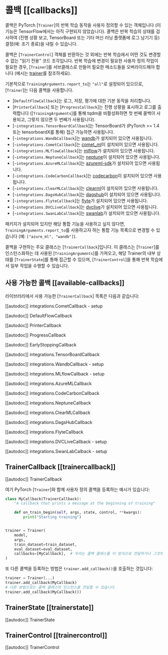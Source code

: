 <!--Copyright 2020 The HuggingFace Team. All rights reserved.

Licensed under the Apache License, Version 2.0 (the "License"); you may not use this file except in compliance with
the License. You may obtain a copy of the License at

http://www.apache.org/licenses/LICENSE-2.0

Unless required by applicable law or agreed to in writing, software distributed under the License is distributed on
an "AS IS" BASIS, WITHOUT WARRANTIES OR CONDITIONS OF ANY KIND, either express or implied. See the License for the
specific language governing permissions and limitations under the License.

⚠️ Note that this file is in Markdown but contain specific syntax for our doc-builder (similar to MDX) that may not be
rendered properly in your Markdown viewer.

-->

# 콜백 [[callbacks]]

콜백은 PyTorch [`Trainer`]의 반복 학습 동작을 사용자 정의할 수 있는 객체입니다
(이 기능은 TensorFlow에서는 아직 구현되지 않았습니다). 콜백은 반복 학습의 상태를
검사하여 (진행 상황 보고, TensorBoard 또는 기타 머신 러닝 플랫폼에 로그 남기기 등) 
결정(예: 조기 종료)을 내릴 수 있습니다.

콜백은 [`TrainerControl`] 객체를 반환하는 것 외에는 반복 학습에서 어떤 것도 변경할 수 없는
"읽기 전용" 코드 조각입니다. 반복 학습에 변경이 필요한 사용자 정의 작업이 필요한 경우, 
[`Trainer`]를 서브클래스로 만들어 필요한 메소드들을 오버라이드해야 합니다 (예시는 [trainer](trainer)를 참조하세요).

기본적으로 `TrainingArguments.report_to`는 `"all"`로 설정되어 있으므로, [`Trainer`]는 다음 콜백을 사용합니다.

- [`DefaultFlowCallback`]는 로그, 저장, 평가에 대한 기본 동작을 처리합니다.
- [`PrinterCallback`] 또는 [`ProgressCallback`]는 진행 상황을 표시하고 로그를 출력합니다 
  ([`TrainingArguments`]를 통해 tqdm을 비활성화하면 첫 번째 콜백이 사용되고, 그렇지 않으면 두 번째가 사용됩니다).
- [`~integrations.TensorBoardCallback`]는 TensorBoard가 (PyTorch >= 1.4
 또는 tensorboardX를 통해) 접근 가능하면 사용됩니다.
- [`~integrations.WandbCallback`]는 [wandb](https://www.wandb.com/)가 설치되어 있으면
 사용됩니다.
- [`~integrations.CometCallback`]는 [comet_ml](https://www.comet.com/site/)이 설치되어 있으면 사용됩니다.
- [`~integrations.MLflowCallback`]는 [mlflow](https://www.mlflow.org/)가 설치되어 있으면 사용됩니다.
- [`~integrations.NeptuneCallback`]는 [neptune](https://neptune.ai/)이 설치되어 있으면 사용됩니다.
- [`~integrations.AzureMLCallback`]는 [azureml-sdk](https://pypi.org/project/azureml-sdk/)가 설치되어
 있으면 사용됩니다.
- [`~integrations.CodeCarbonCallback`]는 [codecarbon](https://pypi.org/project/codecarbon/)이 설치되어
 있으면 사용됩니다.
- [`~integrations.ClearMLCallback`]는 [clearml](https://github.com/allegroai/clearml)이 설치되어 있으면 사용됩니다.
- [`~integrations.DagsHubCallback`]는 [dagshub](https://dagshub.com/)이 설치되어 있으면 사용됩니다.
- [`~integrations.FlyteCallback`]는 [flyte](https://flyte.org/)가 설치되어 있으면 사용됩니다.
- [`~integrations.DVCLiveCallback`]는 [dvclive](https://dvc.org/doc/dvclive)가 설치되어 있으면 사용됩니다.
- [`~integrations.SwanLabCallback`]는 [swanlab](https://swanlab.cn)가 설치되어 있으면 사용됩니다.

패키지가 설치되어 있지만 해당 통합 기능을 사용하고 싶지 않다면, `TrainingArguments.report_to`를 사용하고자 하는 통합 기능 목록으로 변경할 수 있습니다 (예: `["azure_ml", "wandb"]`).

콜백을 구현하는 주요 클래스는 [`TrainerCallback`]입니다. 이 클래스는 [`Trainer`]를 
인스턴스화하는 데 사용된 [`TrainingArguments`]를 가져오고, 해당 Trainer의 내부 상태를 
[`TrainerState`]를 통해 접근할 수 있으며, [`TrainerControl`]을 통해 반복 학습에서 일부 
작업을 수행할 수 있습니다.


## 사용 가능한 콜백 [[available-callbacks]]

라이브러리에서 사용 가능한 [`TrainerCallback`] 목록은 다음과 같습니다:

[[autodoc]] integrations.CometCallback
    - setup

[[autodoc]] DefaultFlowCallback

[[autodoc]] PrinterCallback

[[autodoc]] ProgressCallback

[[autodoc]] EarlyStoppingCallback

[[autodoc]] integrations.TensorBoardCallback

[[autodoc]] integrations.WandbCallback
    - setup

[[autodoc]] integrations.MLflowCallback
    - setup

[[autodoc]] integrations.AzureMLCallback

[[autodoc]] integrations.CodeCarbonCallback

[[autodoc]] integrations.NeptuneCallback

[[autodoc]] integrations.ClearMLCallback

[[autodoc]] integrations.DagsHubCallback

[[autodoc]] integrations.FlyteCallback

[[autodoc]] integrations.DVCLiveCallback
    - setup

[[autodoc]] integrations.SwanLabCalback
    - setup

## TrainerCallback [[trainercallback]]

[[autodoc]] TrainerCallback

여기 PyTorch [`Trainer`]와 함께 사용자 정의 콜백을 등록하는 예시가 있습니다:

```python
class MyCallback(TrainerCallback):
    "A callback that prints a message at the beginning of training"

    def on_train_begin(self, args, state, control, **kwargs):
        print("Starting training")


trainer = Trainer(
    model,
    args,
    train_dataset=train_dataset,
    eval_dataset=eval_dataset,
    callbacks=[MyCallback],  # 우리는 콜백 클래스를 이 방식으로 전달하거나 그것의 인스턴스(MyCallback())를 전달할 수 있습니다
)
```

또 다른 콜백을 등록하는 방법은 `trainer.add_callback()`을 호출하는 것입니다:

```python
trainer = Trainer(...)
trainer.add_callback(MyCallback)
# 다른 방법으로는 콜백 클래스의 인스턴스를 전달할 수 있습니다
trainer.add_callback(MyCallback())
```

## TrainerState [[trainerstate]]

[[autodoc]] TrainerState

## TrainerControl [[trainercontrol]]

[[autodoc]] TrainerControl
